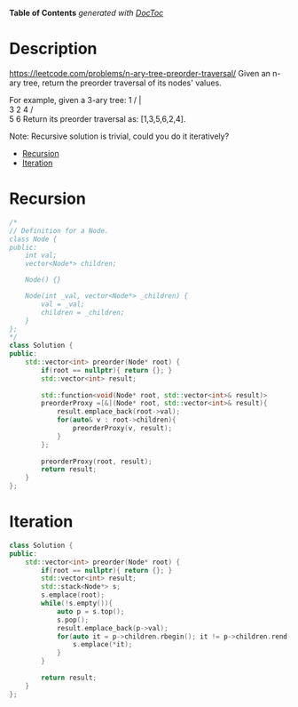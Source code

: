 <!-- START doctoc generated TOC please keep comment here to allow auto update -->
<!-- DON'T EDIT THIS SECTION, INSTEAD RE-RUN doctoc TO UPDATE -->
**Table of Contents**  *generated with [DocToc](https://github.com/thlorenz/doctoc)*

# Description
https://leetcode.com/problems/n-ary-tree-preorder-traversal/
Given an n-ary tree, return the preorder traversal of its nodes' values.

For example, given a 3-ary tree:
		   1
		/  |  \
       3   2   4
	  / \
	 5   6
Return its preorder traversal as: [1,3,5,6,2,4].

Note:
Recursive solution is trivial, could you do it iteratively?

- [Recursion](#recursion)
- [Iteration](#iteration)

<!-- END doctoc generated TOC please keep comment here to allow auto update -->

# Recursion

```cpp
/*
// Definition for a Node.
class Node {
public:
    int val;
    vector<Node*> children;

    Node() {}

    Node(int _val, vector<Node*> _children) {
        val = _val;
        children = _children;
    }
};
*/
class Solution {
public:
    std::vector<int> preorder(Node* root) {
        if(root == nullptr){ return {}; }
        std::vector<int> result;
        
        std::function<void(Node* root, std::vector<int>& result)>
        preorderProxy =[&](Node* root, std::vector<int>& result){
            result.emplace_back(root->val);
            for(auto& v : root->children){
                preorderProxy(v, result);
            }
        };
        
        preorderProxy(root, result);
        return result;
    }
};

```

# Iteration

```cpp
class Solution {
public:
    std::vector<int> preorder(Node* root) {
        if(root == nullptr){ return {}; }
        std::vector<int> result;
        std::stack<Node*> s;
        s.emplace(root);
        while(!s.empty()){
            auto p = s.top();
            s.pop();
            result.emplace_back(p->val);
            for(auto it = p->children.rbegin(); it != p->children.rend(); it++){
                s.emplace(*it);
            }
        }
        
        return result;
    }
};

```
